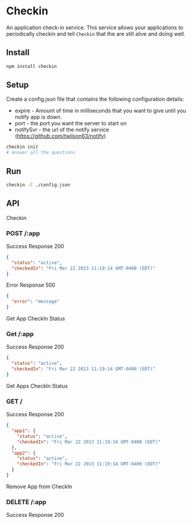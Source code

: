 # Checkin

An application check-in service.  This service allows your applications to periodically checkin and tell `Checkin` that the are still alive and doing well.

## Install

``` sh
npm install checkin
```

## Setup

Create a config.json file that contains the following configuration details:

* expire - Amount of time in milliseconds that you want to give until you notify app is down.
* port - the port you want the server to start on
* notifySvr - the url of the notify service (https://github.com/twilson63/notify)

``` sh
checkin init
# answer all the questions
```

## Run

``` sh
checkin -C ./config.json
```

## API

Checkin

### POST /:app

Success Response 200

``` json
{ 
  "status": "active", 
  "checkedIn": "Fri Mar 22 2013 11:19:14 GMT-0400 (EDT)"
}
```

Error Response 500

``` json
{ 
  "error": "message"
}
```

Get App CheckIn Status

### Get /:app

Success Response 200

``` json
{ 
  "status": "active", 
  "checkedIn": "Fri Mar 22 2013 11:19:14 GMT-0400 (EDT)"
}
```

Get Apps CheckIn Status

### GET /

Success Response 200

``` json
{
  "app1": { 
    "status": "active", 
    "checkedIn": "Fri Mar 22 2013 11:19:14 GMT-0400 (EDT)"
  },
  "app2": {
    "status": "active", 
    "checkedIn": "Fri Mar 22 2013 11:19:14 GMT-0400 (EDT)"
  }
}
```

Remove App from CheckIn 

### DELETE /:app

Success Response 200
